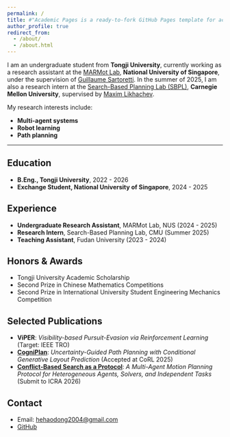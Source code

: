 ```yaml
---
permalink: /
title: #"Academic Pages is a ready-to-fork GitHub Pages template for academic personal websites"
author_profile: true
redirect_from: 
  - /about/
  - /about.html
---
```


I am an undergraduate student from **Tongji University**, currently working as a research assistant at the [MARMot Lab](https://www.marmotlab.org/), **National University of Singapore**, under the supervision of [Guillaume Sartoretti](https://cde.nus.edu.sg/me/staff/sartoretti-guillaume-a/). In the summer of 2025, I am also a research intern at the [Search-Based Planning Lab (SBPL)](http://www.sbpl.net/), **Carnegie Mellon University**, supervised by [Maxim Likhachev](https://www.cs.cmu.edu/~maxim/).

My research interests include:
- **Multi-agent systems**
- **Robot learning**
- **Path planning**

---

## Education

- **B.Eng., Tongji University**, 2022 - 2026
- **Exchange Student, National University of Singapore**, 2024 - 2025

## Experience

- **Undergraduate Research Assistant**, MARMot Lab, NUS (2024 - 2025)
- **Research Intern**, Search-Based Planning Lab, CMU (Summer 2025)
- **Teaching Assistant**, Fudan University (2023 - 2024)

## Honors & Awards

- Tongji University Academic Scholarship
- Second Prize in Chinese Mathematics Competitions
- Second Prize in International University Student Engineering Mechanics Competition


## Selected Publications
- **ViPER**: *Visibility-based Pursuit-Evasion via Reinforcement Learning* (Target: IEEE TRO)  
- **[CogniPlan](https://yizhuo-wang.com/cogniplan/)**: *Uncertainty-Guided Path Planning with Conditional Generative Layout Prediction*  (Accepted at CoRL 2025)
- **[Conflict-Based Search as a Protocol](https://rishi-v.github.io/CBS-Protocol/)**: *A Multi-Agent Motion Planning Protocol for Heterogeneous Agents, Solvers, and Independent Tasks*  (Submit to ICRA 2026)

## Contact

- Email: hehaodong2004@gmail.com
- [GitHub](https://github.com/HeHaodong2004)
